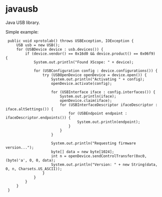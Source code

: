 javausb
=======

Java USB library.

Simple example:

     public void xprotolab() throws USBException, IOException {
         USB usb = new USB();
         for (USBDevice device : usb.devices()) {
             if (device.vendor() == 0x16d0 && device.product() == 0x06f9) {
                 System.out.println("Found XScope: " + device);

                 for (USBConfiguration config : device.configurations()) {
                     try (USBOpenDevice openDevice = device.open()) {
                         System.out.println("Activating " + config);
                         openDevice.activate(config);

                         for (USBInterface iface : config.interfaces()) {
                             System.out.println(iface);
                             openDevice.claim(iface);
                             for (USBInterfaceDescriptor ifaceDescriptor : iface.altSettings()) {
                                 for (USBEndpoint endpoint : ifaceDescriptor.endpoints()) {
                                     System.out.println(endpoint);
                                 }
                             }
                         }

                         System.out.println("Requesting firmware version...");
                         byte[] data = new byte[1024];
                         int n = openDevice.sendControlTransfer(0xc0, (byte)'a', 0, 0, data);
                         System.out.println("Version: " + new String(data, 0, n, Charsets.US_ASCII));
                     }
                 }
             }
         }
     }
